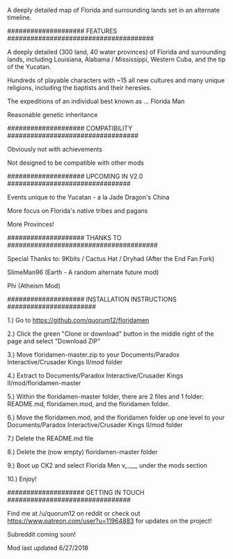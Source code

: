 A deeply detailed map of Florida and surrounding lands set in an alternate timeline.

#################### FEATURES ######################################

A deeply detailed (300 land, 40 water provinces) of Florida and surrounding lands, including Louisiana, Alabama / Mississippi, Western Cuba, and the tip of the Yucatan.

Hundreds of playable characters with ~15 all new cultures and many unique religions, including the baptists and their heresies.

The expeditions of an individual best known as ... Florida Man

Reasonable genetic inheritance

#################### COMPATIBILITY ##################################

Obviously not with achievements

Not designed to be compatible with other mods

#################### UPCOMING IN V2.0 ################################

Events unique to the Yucatan - a la Jade Dragon's China

More focus on Florida's native tribes and pagans

More Provinces!

#################### THANKS TO #######################################

Special Thanks to: 9Kbits / Cactus Hat / Dryhad (After the End Fan Fork)

SlimeMan96 (Earth - A random alternate future mod)

Phi (Atheism Mod)

#################### INSTALLATION INSTRUCTIONS #######################

1.)		Go to https://github.com/quorum12/floridamen

2.)		Click the green "Clone or download" button in the middle right of the page and select "Download ZIP"

3.)		Move floridamen-master.zip to your Documents/Paradox Interactive/Crusader Kings II/mod folder

4.)		Extract to Documents/Paradox Interactive/Crusader Kings II/mod/floridamen-master

5.)		Within the floridamen-master folder, there are 2 files and 1 folder:  README.md, floridamen.mod, and the floridamen folder.

6.)		Move the floridamen.mod, and the floridamen folder up one level to your  Documents/Paradox Interactive/Crusader Kings II/mod folder

7.)		Delete the README.md file

8.)		Delete the (now empty) floridamen-master folder

9.)		Boot up CK2 and select Florida Men v_.___ under the mods section

10.)	Enjoy!

#################### GETTING IN TOUCH ################################

Find me at /u/quorum12 on reddit or check out https://www.patreon.com/user?u=11964883 for updates on the project!

Subreddit coming soon!

Mod last updated 6/27/2018
